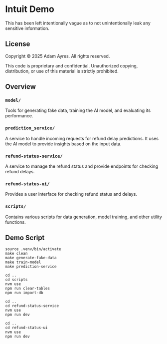 # Intuit Demo

This has been left intentionally vague as to not unintentionally leak any sensitive information.

## License

Copyright © 2025 Adam Ayres. All rights reserved.

This code is proprietary and confidential. Unauthorized copying, distribution,
or use of this material is strictly prohibited.

## Overview

### `model/`

Tools for generating fake data, training the AI model, and evaluating its performance.

### `prediction_service/`

A service to handle incoming requests for refund delay predictions. It uses the AI model to provide insights based on the input data.

### `refund-status-service/`

A service to manage the refund status and provide endpoints for checking refund delays.

### `refund-status-ui/`

Provides a user interface for checking refund status and delays.

### `scripts/`

Contains various scripts for data generation, model training, and other utility functions.

## Demo Script

```
source .venv/bin/activate
make clean
make generate-fake-data
make train-model
make prediction-service

cd ..
cd scripts
nvm use
npm run clear-tables
npm run import-db

cd ..
cd refund-status-service
nvm use
npm run dev

cd ..
cd refund-status-ui
nvm use
npm run dev
```

